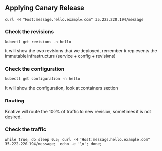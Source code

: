 ## Applying Canary Release


```shell script
curl -H "Host:message.hello.example.com" 35.222.220.194/message
```

### Check the revisions
```shell script
kubectl get revisions -n hello
```

It will show the two revisions that we deployed, remember it represents the 
immutable infrastructure (service + config + revisions)

### Check the configuration
```shell script
kubectl get configuration -n hello
```

It will show the configuration, look at containers section

### Routing

Knative will route the 100% of traffic to new revision, sometimes it is not desired.

### Check the traffic

```shell script
while true; do sleep 0.5; curl -H "Host:message.hello.example.com" 35.222.220.194/message;  echo -e '\n'; done; 
```